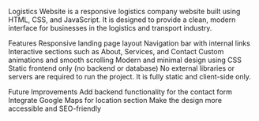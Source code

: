 Logistics Website is a responsive logistics company website built using HTML, CSS, and JavaScript. It is designed to provide a clean, modern interface for businesses in the logistics and transport industry.

Features
Responsive landing page layout
Navigation bar with internal links
Interactive sections such as About, Services, and Contact
Custom animations and smooth scrolling
Modern and minimal design using CSS
Static frontend only (no backend or database)
No external libraries or servers are required to run the project. It is fully static and client-side only.

Future Improvements
Add backend functionality for the contact form
Integrate Google Maps for location section
Make the design more accessible and SEO-friendly
